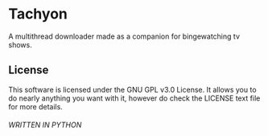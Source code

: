# Tachyon

A multithread downloader made as a companion for bingewatching tv shows.

## License
This software is licensed under the GNU GPL v3.0 License. It allows you to do nearly anything you want with it, however do check the LICENSE text file for more details.

###### WRITTEN IN PYTHON
